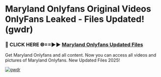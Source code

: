 # Maryland Onlyfans Original Videos 0nlyFans Leaked - Files Updated! (gwdr)

<h3>🔴 CLICK HERE 🌐==►► <a href="https://tinyurl.com/ehrbuxhb" rel="nofollow">Maryland Onlyfans Updated Files</a></h3>

Get Maryland Onlyfans and all content. Now you can access all videos and pictures of Maryland Onlyfans. New Updated Files 2025!

[![gwdr](https://i.imgur.com/lVYEuWS.gif)](https://tinyurl.com/ehrbuxhb)
